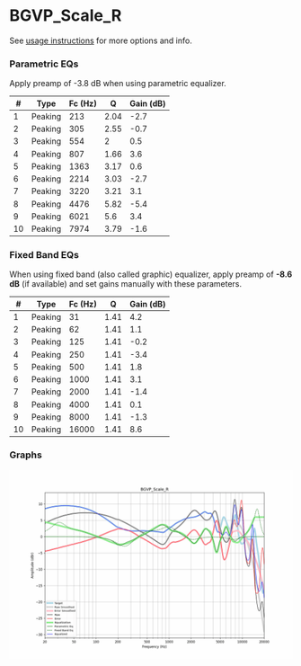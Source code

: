 # BGVP_Scale_R
See [usage instructions](https://github.com/jaakkopasanen/AutoEq#usage) for more options and info.

### Parametric EQs
Apply preamp of -3.8 dB when using parametric equalizer.

|   # | Type    |   Fc (Hz) |    Q |   Gain (dB) |
|-----|---------|-----------|------|-------------|
|   1 | Peaking |       213 | 2.04 |        -2.7 |
|   2 | Peaking |       305 | 2.55 |        -0.7 |
|   3 | Peaking |       554 | 2    |         0.5 |
|   4 | Peaking |       807 | 1.66 |         3.6 |
|   5 | Peaking |      1363 | 3.17 |         0.6 |
|   6 | Peaking |      2214 | 3.03 |        -2.7 |
|   7 | Peaking |      3220 | 3.21 |         3.1 |
|   8 | Peaking |      4476 | 5.82 |        -5.4 |
|   9 | Peaking |      6021 | 5.6  |         3.4 |
|  10 | Peaking |      7974 | 3.79 |        -1.6 |

### Fixed Band EQs
When using fixed band (also called graphic) equalizer, apply preamp of **-8.6 dB** (if available) and set gains manually with these parameters.

|   # | Type    |   Fc (Hz) |    Q |   Gain (dB) |
|-----|---------|-----------|------|-------------|
|   1 | Peaking |        31 | 1.41 |         4.2 |
|   2 | Peaking |        62 | 1.41 |         1.1 |
|   3 | Peaking |       125 | 1.41 |        -0.2 |
|   4 | Peaking |       250 | 1.41 |        -3.4 |
|   5 | Peaking |       500 | 1.41 |         1.8 |
|   6 | Peaking |      1000 | 1.41 |         3.1 |
|   7 | Peaking |      2000 | 1.41 |        -1.4 |
|   8 | Peaking |      4000 | 1.41 |         0.1 |
|   9 | Peaking |      8000 | 1.41 |        -1.3 |
|  10 | Peaking |     16000 | 1.41 |         8.6 |

### Graphs
![](./BGVP_Scale_R.png)
